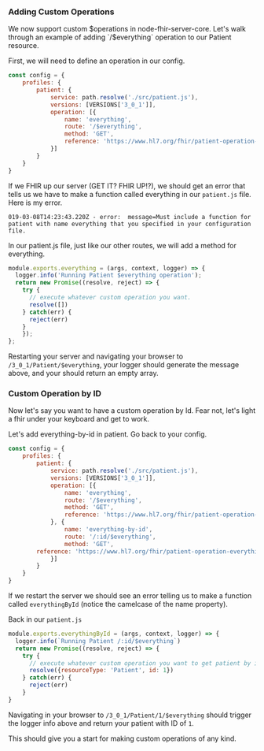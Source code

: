 ### Adding Custom Operations

We now support custom $operations in node-fhir-server-core.  Let's walk through an example of adding `/$everything` operation to our Patient resource.  

First, we will need to define an operation in our config.

```javascript
const config = {
	profiles: {
		patient: {
			service: path.resolve('./src/patient.js'),
			versions: [VERSIONS['3_0_1']],
			operation: [{
				name: 'everything',
				route: '/$everything',
				method: 'GET',
				reference: 'https://www.hl7.org/fhir/patient-operation-everything.html'
			}]
		}
	}
}
```

If we FHIR up our server (GET IT? FHIR UP!?), we should get an error that tells us we have to make a function called everything in our `patient.js` file. Here is my error.

`019-03-08T14:23:43.220Z - error:  message=Must include a function for patient with name everything that you specified in your configuration file.`

In our patient.js file, just like our other routes, we will add a method for everything.

```javascript
module.exports.everything = (args, context, logger) => {
  logger.info('Running Patient $everything operation');
  return new Promise((resolve, reject) => {
    try { 
      // execute whatever custom operation you want.
      resolve([])
    } catch(err) {
      reject(err)
    }
	});
};
```

Restarting your server and navigating your browser to `/3_0_1/Patient/$everything`, your logger should generate the message above, and your should return an empty array.

### Custom Operation by ID

Now let's say you want to have a custom operation by Id.  Fear not, let's light a fhir under your keyboard and get to work.

Let's add everything-by-id in patient. Go back to your config.

```javascript
const config = {
	profiles: {
		patient: {
			service: path.resolve('./src/patient.js'),
			versions: [VERSIONS['3_0_1']],
			operation: [{
				name: 'everything',
				route: '/$everything',
				method: 'GET',
				reference: 'https://www.hl7.org/fhir/patient-operation-everything.html'
			}, {
				name: 'everything-by-id',
				route: '/:id/$everything',
				method: 'GET',
        reference: 'https://www.hl7.org/fhir/patient-operation-everything.html'
			}]
		}
	}
}
```

If we restart the server we should see an error telling us to make a function called `everythingById` (notice the camelcase of the name property).

Back in our `patient.js`

```javascript
module.exports.everythingById = (args, context, logger) => {
  logger.info(`Running Patient /:id/$everything`)
  return new Promise((resolve, reject) => {
    try { 
      // execute whatever custom operation you want to get patient by id.
      resolve({resourceType: 'Patient', id: 1})
    } catch(err) {
      reject(err)
    }
}
```

Navigating in your browser to `/3_0_1/Patient/1/$everything` should trigger the logger info above and return your patient with ID of `1`.

This should give you a start for making custom operations of any kind.  
